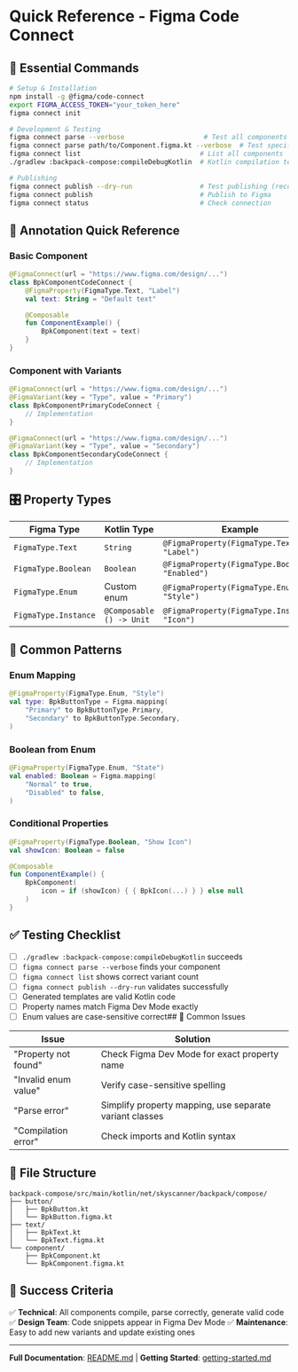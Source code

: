 # Quick Reference - Figma Code Connect

## 🚀 Essential Commands

```bash
# Setup & Installation
npm install -g @figma/code-connect
export FIGMA_ACCESS_TOKEN="your_token_here"
figma connect init

# Development & Testing
figma connect parse --verbose                    # Test all components
figma connect parse path/to/Component.figma.kt --verbose  # Test specific file
figma connect list                              # List all components
./gradlew :backpack-compose:compileDebugKotlin  # Kotlin compilation test

# Publishing
figma connect publish --dry-run                 # Test publishing (recommended)
figma connect publish                           # Publish to Figma
figma connect status                            # Check connection
```

## 📝 Annotation Quick Reference

### Basic Component
```kotlin
@FigmaConnect(url = "https://www.figma.com/design/...")
class BpkComponentCodeConnect {
    @FigmaProperty(FigmaType.Text, "Label")
    val text: String = "Default text"

    @Composable
    fun ComponentExample() {
        BpkComponent(text = text)
    }
}
```

### Component with Variants
```kotlin
@FigmaConnect(url = "https://www.figma.com/design/...")
@FigmaVariant(key = "Type", value = "Primary")
class BpkComponentPrimaryCodeConnect {
    // Implementation
}

@FigmaConnect(url = "https://www.figma.com/design/...")
@FigmaVariant(key = "Type", value = "Secondary")
class BpkComponentSecondaryCodeConnect {
    // Implementation
}
```

## 🎛️ Property Types

| Figma Type | Kotlin Type | Example |
|------------|-------------|---------|
| `FigmaType.Text` | `String` | `@FigmaProperty(FigmaType.Text, "Label")` |
| `FigmaType.Boolean` | `Boolean` | `@FigmaProperty(FigmaType.Boolean, "Enabled")` |
| `FigmaType.Enum` | Custom enum | `@FigmaProperty(FigmaType.Enum, "Style")` |
| `FigmaType.Instance` | `@Composable () -> Unit` | `@FigmaProperty(FigmaType.Instance, "Icon")` |

## 🔧 Common Patterns

### Enum Mapping
```kotlin
@FigmaProperty(FigmaType.Enum, "Style")
val type: BpkButtonType = Figma.mapping(
    "Primary" to BpkButtonType.Primary,
    "Secondary" to BpkButtonType.Secondary,
)
```

### Boolean from Enum
```kotlin
@FigmaProperty(FigmaType.Enum, "State")
val enabled: Boolean = Figma.mapping(
    "Normal" to true,
    "Disabled" to false,
)
```

### Conditional Properties
```kotlin
@FigmaProperty(FigmaType.Boolean, "Show Icon")
val showIcon: Boolean = false

@Composable
fun ComponentExample() {
    BpkComponent(
        icon = if (showIcon) { { BpkIcon(...) } } else null
    )
}
```

## ✅ Testing Checklist

- [ ] `./gradlew :backpack-compose:compileDebugKotlin` succeeds
- [ ] `figma connect parse --verbose` finds your component  
- [ ] `figma connect list` shows correct variant count
- [ ] `figma connect publish --dry-run` validates successfully
- [ ] Generated templates are valid Kotlin code
- [ ] Property names match Figma Dev Mode exactly
- [ ] Enum values are case-sensitive correct## 🚨 Common Issues

| Issue | Solution |
|-------|----------|
| "Property not found" | Check Figma Dev Mode for exact property name |
| "Invalid enum value" | Verify case-sensitive spelling |
| "Parse error" | Simplify property mapping, use separate variant classes |
| "Compilation error" | Check imports and Kotlin syntax |

## 📁 File Structure

```
backpack-compose/src/main/kotlin/net/skyscanner/backpack/compose/
├── button/
│   ├── BpkButton.kt
│   └── BpkButton.figma.kt
├── text/
│   ├── BpkText.kt
│   └── BpkText.figma.kt
└── component/
    ├── BpkComponent.kt
    └── BpkComponent.figma.kt
```

## 🎯 Success Criteria

✅ **Technical**: All components compile, parse correctly, generate valid code
✅ **Design Team**: Code snippets appear in Figma Dev Mode
✅ **Maintenance**: Easy to add new variants and update existing ones

---

**Full Documentation**: [README.md](README.md) | **Getting Started**: [getting-started.md](getting-started.md)
